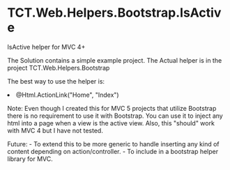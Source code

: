 # TCT.Web.Helpers.Bootstrap.IsActive
IsActive helper for MVC 4+

The Solution contains a simple example project. 
The Actual helper is in the project TCT.Web.Helpers.Bootstrap

The best way to use the helper is:

<li @Html.IsActive("Index", "Home", "class=\"active\"")>@Html.ActionLink("Home", "Index")</li>

Note: Even though I created this for MVC 5 projects that utilize Bootstrap there is no requirement 
to use it with Bootstrap. You can use it to inject any html into a page when a view is the active view. 
Also, this "should" work with MVC 4 but I have not tested.

Future: 
	- To extend this to be more generic to handle inserting any kind of content depending on action/controller. 
	- To include in a bootstrap helper library for MVC. 
